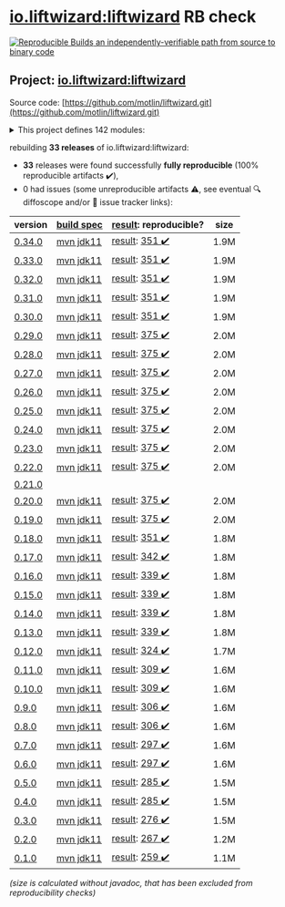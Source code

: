 [io.liftwizard:liftwizard](https://central.sonatype.com/artifact/io.liftwizard/liftwizard/0.34.0/versions) RB check
=======

[![Reproducible Builds](https://reproducible-builds.org/images/logos/rb.svg) an independently-verifiable path from source to binary code](https://reproducible-builds.org/)

## Project: [io.liftwizard:liftwizard](https://central.sonatype.com/artifact/io.liftwizard/liftwizard/0.34.0/versions)

Source code: [https://github.com/motlin/liftwizard.git](https://github.com/motlin/liftwizard.git)

<details><summary>This project defines 142 modules:</summary>

* [io.liftwizard:docs](https://central.sonatype.com/artifact/io.liftwizard/docs/0.34.0)
* [io.liftwizard:liftwizard](https://central.sonatype.com/artifact/io.liftwizard/liftwizard/0.34.0)
* [io.liftwizard:liftwizard-ansi-color-strip](https://central.sonatype.com/artifact/io.liftwizard/liftwizard-ansi-color-strip/0.34.0)
* [io.liftwizard:liftwizard-application](https://central.sonatype.com/artifact/io.liftwizard/liftwizard-application/0.34.0)
* [io.liftwizard:liftwizard-auth](https://central.sonatype.com/artifact/io.liftwizard/liftwizard-auth/0.34.0)
* [io.liftwizard:liftwizard-bom](https://central.sonatype.com/artifact/io.liftwizard/liftwizard-bom/0.34.0)
* [io.liftwizard:liftwizard-bundle](https://central.sonatype.com/artifact/io.liftwizard/liftwizard-bundle/0.34.0)
* [io.liftwizard:liftwizard-bundle-auth-filter](https://central.sonatype.com/artifact/io.liftwizard/liftwizard-bundle-auth-filter/0.34.0)
* [io.liftwizard:liftwizard-bundle-clock](https://central.sonatype.com/artifact/io.liftwizard/liftwizard-bundle-clock/0.34.0)
* [io.liftwizard:liftwizard-bundle-connection-manager](https://central.sonatype.com/artifact/io.liftwizard/liftwizard-bundle-connection-manager/0.34.0)
* [io.liftwizard:liftwizard-bundle-connection-manager-holder](https://central.sonatype.com/artifact/io.liftwizard/liftwizard-bundle-connection-manager-holder/0.34.0)
* [io.liftwizard:liftwizard-bundle-cors](https://central.sonatype.com/artifact/io.liftwizard/liftwizard-bundle-cors/0.34.0)
* [io.liftwizard:liftwizard-bundle-ddl-executor](https://central.sonatype.com/artifact/io.liftwizard/liftwizard-bundle-ddl-executor/0.34.0)
* [io.liftwizard:liftwizard-bundle-dynamic-bundles](https://central.sonatype.com/artifact/io.liftwizard/liftwizard-bundle-dynamic-bundles/0.34.0)
* [io.liftwizard:liftwizard-bundle-environment-config](https://central.sonatype.com/artifact/io.liftwizard/liftwizard-bundle-environment-config/0.34.0)
* [io.liftwizard:liftwizard-bundle-graphql](https://central.sonatype.com/artifact/io.liftwizard/liftwizard-bundle-graphql/0.34.0)
* [io.liftwizard:liftwizard-bundle-h2](https://central.sonatype.com/artifact/io.liftwizard/liftwizard-bundle-h2/0.34.0)
* [io.liftwizard:liftwizard-bundle-healthcheck-common-pool](https://central.sonatype.com/artifact/io.liftwizard/liftwizard-bundle-healthcheck-common-pool/0.34.0)
* [io.liftwizard:liftwizard-bundle-liquibase-migration](https://central.sonatype.com/artifact/io.liftwizard/liftwizard-bundle-liquibase-migration/0.34.0)
* [io.liftwizard:liftwizard-bundle-logging-config](https://central.sonatype.com/artifact/io.liftwizard/liftwizard-bundle-logging-config/0.34.0)
* [io.liftwizard:liftwizard-bundle-logging-http](https://central.sonatype.com/artifact/io.liftwizard/liftwizard-bundle-logging-http/0.34.0)
* [io.liftwizard:liftwizard-bundle-logging-uncaught-exception-handler](https://central.sonatype.com/artifact/io.liftwizard/liftwizard-bundle-logging-uncaught-exception-handler/0.34.0)
* [io.liftwizard:liftwizard-bundle-named-data-source](https://central.sonatype.com/artifact/io.liftwizard/liftwizard-bundle-named-data-source/0.34.0)
* [io.liftwizard:liftwizard-bundle-object-mapper](https://central.sonatype.com/artifact/io.liftwizard/liftwizard-bundle-object-mapper/0.34.0)
* [io.liftwizard:liftwizard-bundle-prioritized-api](https://central.sonatype.com/artifact/io.liftwizard/liftwizard-bundle-prioritized-api/0.34.0)
* [io.liftwizard:liftwizard-bundle-reladomo](https://central.sonatype.com/artifact/io.liftwizard/liftwizard-bundle-reladomo/0.34.0)
* [io.liftwizard:liftwizard-bundle-system-properties](https://central.sonatype.com/artifact/io.liftwizard/liftwizard-bundle-system-properties/0.34.0)
* [io.liftwizard:liftwizard-bundle-uuid](https://central.sonatype.com/artifact/io.liftwizard/liftwizard-bundle-uuid/0.34.0)
* [io.liftwizard:liftwizard-clock](https://central.sonatype.com/artifact/io.liftwizard/liftwizard-clock/0.34.0)
* [io.liftwizard:liftwizard-clock-incrementing](https://central.sonatype.com/artifact/io.liftwizard/liftwizard-clock-incrementing/0.34.0)
* [io.liftwizard:liftwizard-config](https://central.sonatype.com/artifact/io.liftwizard/liftwizard-config/0.34.0)
* [io.liftwizard:liftwizard-config-auth-filter](https://central.sonatype.com/artifact/io.liftwizard/liftwizard-config-auth-filter/0.34.0)
* [io.liftwizard:liftwizard-config-auth-filter-firebase](https://central.sonatype.com/artifact/io.liftwizard/liftwizard-config-auth-filter-firebase/0.34.0)
* [io.liftwizard:liftwizard-config-auth-filter-impersonation](https://central.sonatype.com/artifact/io.liftwizard/liftwizard-config-auth-filter-impersonation/0.34.0)
* [io.liftwizard:liftwizard-config-clock](https://central.sonatype.com/artifact/io.liftwizard/liftwizard-config-clock/0.34.0)
* [io.liftwizard:liftwizard-config-clock-fixed](https://central.sonatype.com/artifact/io.liftwizard/liftwizard-config-clock-fixed/0.34.0)
* [io.liftwizard:liftwizard-config-clock-incrementing](https://central.sonatype.com/artifact/io.liftwizard/liftwizard-config-clock-incrementing/0.34.0)
* [io.liftwizard:liftwizard-config-clock-system](https://central.sonatype.com/artifact/io.liftwizard/liftwizard-config-clock-system/0.34.0)
* [io.liftwizard:liftwizard-config-connection-manager](https://central.sonatype.com/artifact/io.liftwizard/liftwizard-config-connection-manager/0.34.0)
* [io.liftwizard:liftwizard-config-cors](https://central.sonatype.com/artifact/io.liftwizard/liftwizard-config-cors/0.34.0)
* [io.liftwizard:liftwizard-config-data-source](https://central.sonatype.com/artifact/io.liftwizard/liftwizard-config-data-source/0.34.0)
* [io.liftwizard:liftwizard-config-ddl-executor](https://central.sonatype.com/artifact/io.liftwizard/liftwizard-config-ddl-executor/0.34.0)
* [io.liftwizard:liftwizard-config-enabled](https://central.sonatype.com/artifact/io.liftwizard/liftwizard-config-enabled/0.34.0)
* [io.liftwizard:liftwizard-config-executor-service](https://central.sonatype.com/artifact/io.liftwizard/liftwizard-config-executor-service/0.34.0)
* [io.liftwizard:liftwizard-config-graphql](https://central.sonatype.com/artifact/io.liftwizard/liftwizard-config-graphql/0.34.0)
* [io.liftwizard:liftwizard-config-h2](https://central.sonatype.com/artifact/io.liftwizard/liftwizard-config-h2/0.34.0)
* [io.liftwizard:liftwizard-config-healthcheck-common-pool](https://central.sonatype.com/artifact/io.liftwizard/liftwizard-config-healthcheck-common-pool/0.34.0)
* [io.liftwizard:liftwizard-config-liquibase-migration](https://central.sonatype.com/artifact/io.liftwizard/liftwizard-config-liquibase-migration/0.34.0)
* [io.liftwizard:liftwizard-config-logging-buffered](https://central.sonatype.com/artifact/io.liftwizard/liftwizard-config-logging-buffered/0.34.0)
* [io.liftwizard:liftwizard-config-logging-config](https://central.sonatype.com/artifact/io.liftwizard/liftwizard-config-logging-config/0.34.0)
* [io.liftwizard:liftwizard-config-logging-filter-janino](https://central.sonatype.com/artifact/io.liftwizard/liftwizard-config-logging-filter-janino/0.34.0)
* [io.liftwizard:liftwizard-config-logging-filter-requesturl](https://central.sonatype.com/artifact/io.liftwizard/liftwizard-config-logging-filter-requesturl/0.34.0)
* [io.liftwizard:liftwizard-config-logging-http](https://central.sonatype.com/artifact/io.liftwizard/liftwizard-config-logging-http/0.34.0)
* [io.liftwizard:liftwizard-config-logging-logstash](https://central.sonatype.com/artifact/io.liftwizard/liftwizard-config-logging-logstash/0.34.0)
* [io.liftwizard:liftwizard-config-logging-logstash-console](https://central.sonatype.com/artifact/io.liftwizard/liftwizard-config-logging-logstash-console/0.34.0)
* [io.liftwizard:liftwizard-config-logging-logstash-encoder](https://central.sonatype.com/artifact/io.liftwizard/liftwizard-config-logging-logstash-encoder/0.34.0)
* [io.liftwizard:liftwizard-config-logging-logstash-file](https://central.sonatype.com/artifact/io.liftwizard/liftwizard-config-logging-logstash-file/0.34.0)
* [io.liftwizard:liftwizard-config-logging-logzio](https://central.sonatype.com/artifact/io.liftwizard/liftwizard-config-logging-logzio/0.34.0)
* [io.liftwizard:liftwizard-config-metrics-reporter-log4j](https://central.sonatype.com/artifact/io.liftwizard/liftwizard-config-metrics-reporter-log4j/0.34.0)
* [io.liftwizard:liftwizard-config-metrics-reporter-logback](https://central.sonatype.com/artifact/io.liftwizard/liftwizard-config-metrics-reporter-logback/0.34.0)
* [io.liftwizard:liftwizard-config-metrics-reporter-slf4j](https://central.sonatype.com/artifact/io.liftwizard/liftwizard-config-metrics-reporter-slf4j/0.34.0)
* [io.liftwizard:liftwizard-config-object-mapper](https://central.sonatype.com/artifact/io.liftwizard/liftwizard-config-object-mapper/0.34.0)
* [io.liftwizard:liftwizard-config-reladomo](https://central.sonatype.com/artifact/io.liftwizard/liftwizard-config-reladomo/0.34.0)
* [io.liftwizard:liftwizard-config-system-properties](https://central.sonatype.com/artifact/io.liftwizard/liftwizard-config-system-properties/0.34.0)
* [io.liftwizard:liftwizard-config-uuid](https://central.sonatype.com/artifact/io.liftwizard/liftwizard-config-uuid/0.34.0)
* [io.liftwizard:liftwizard-config-uuid-seed](https://central.sonatype.com/artifact/io.liftwizard/liftwizard-config-uuid-seed/0.34.0)
* [io.liftwizard:liftwizard-config-uuid-system](https://central.sonatype.com/artifact/io.liftwizard/liftwizard-config-uuid-system/0.34.0)
* [io.liftwizard:liftwizard-configuration-factory-json](https://central.sonatype.com/artifact/io.liftwizard/liftwizard-configuration-factory-json/0.34.0)
* [io.liftwizard:liftwizard-connection-manager](https://central.sonatype.com/artifact/io.liftwizard/liftwizard-connection-manager/0.34.0)
* [io.liftwizard:liftwizard-connection-manager-h2-memory](https://central.sonatype.com/artifact/io.liftwizard/liftwizard-connection-manager-h2-memory/0.34.0)
* [io.liftwizard:liftwizard-connection-manager-heroku](https://central.sonatype.com/artifact/io.liftwizard/liftwizard-connection-manager-heroku/0.34.0)
* [io.liftwizard:liftwizard-connection-manager-holder](https://central.sonatype.com/artifact/io.liftwizard/liftwizard-connection-manager-holder/0.34.0)
* [io.liftwizard:liftwizard-ddl-executor](https://central.sonatype.com/artifact/io.liftwizard/liftwizard-ddl-executor/0.34.0)
* [io.liftwizard:liftwizard-dependencies](https://central.sonatype.com/artifact/io.liftwizard/liftwizard-dependencies/0.34.0)
* [io.liftwizard:liftwizard-firebase-dependencies](https://central.sonatype.com/artifact/io.liftwizard/liftwizard-firebase-dependencies/0.34.0)
* [io.liftwizard:liftwizard-generator-plugins](https://central.sonatype.com/artifact/io.liftwizard/liftwizard-generator-plugins/0.34.0)
* [io.liftwizard:liftwizard-generator-reladomo-code-plugin](https://central.sonatype.com/artifact/io.liftwizard/liftwizard-generator-reladomo-code-plugin/0.34.0)
* [io.liftwizard:liftwizard-generator-reladomo-database-plugin](https://central.sonatype.com/artifact/io.liftwizard/liftwizard-generator-reladomo-database-plugin/0.34.0)
* [io.liftwizard:liftwizard-generator-xsd2bean-plugin](https://central.sonatype.com/artifact/io.liftwizard/liftwizard-generator-xsd2bean-plugin/0.34.0)
* [io.liftwizard:liftwizard-graphql](https://central.sonatype.com/artifact/io.liftwizard/liftwizard-graphql/0.34.0)
* [io.liftwizard:liftwizard-graphql-data-fetcher](https://central.sonatype.com/artifact/io.liftwizard/liftwizard-graphql-data-fetcher/0.34.0)
* [io.liftwizard:liftwizard-graphql-data-fetcher-async](https://central.sonatype.com/artifact/io.liftwizard/liftwizard-graphql-data-fetcher-async/0.34.0)
* [io.liftwizard:liftwizard-graphql-exception](https://central.sonatype.com/artifact/io.liftwizard/liftwizard-graphql-exception/0.34.0)
* [io.liftwizard:liftwizard-graphql-finder-fetcher](https://central.sonatype.com/artifact/io.liftwizard/liftwizard-graphql-finder-fetcher/0.34.0)
* [io.liftwizard:liftwizard-graphql-instrumentation](https://central.sonatype.com/artifact/io.liftwizard/liftwizard-graphql-instrumentation/0.34.0)
* [io.liftwizard:liftwizard-graphql-instrumentation-logging](https://central.sonatype.com/artifact/io.liftwizard/liftwizard-graphql-instrumentation-logging/0.34.0)
* [io.liftwizard:liftwizard-graphql-instrumentation-metrics](https://central.sonatype.com/artifact/io.liftwizard/liftwizard-graphql-instrumentation-metrics/0.34.0)
* [io.liftwizard:liftwizard-graphql-operation-fetcher](https://central.sonatype.com/artifact/io.liftwizard/liftwizard-graphql-operation-fetcher/0.34.0)
* [io.liftwizard:liftwizard-graphql-reladomo-meta](https://central.sonatype.com/artifact/io.liftwizard/liftwizard-graphql-reladomo-meta/0.34.0)
* [io.liftwizard:liftwizard-graphql-scalar-temporal](https://central.sonatype.com/artifact/io.liftwizard/liftwizard-graphql-scalar-temporal/0.34.0)
* [io.liftwizard:liftwizard-healthcheck-common-pool](https://central.sonatype.com/artifact/io.liftwizard/liftwizard-healthcheck-common-pool/0.34.0)
* [io.liftwizard:liftwizard-healthcheck-reladomo](https://central.sonatype.com/artifact/io.liftwizard/liftwizard-healthcheck-reladomo/0.34.0)
* [io.liftwizard:liftwizard-jackson](https://central.sonatype.com/artifact/io.liftwizard/liftwizard-jackson/0.34.0)
* [io.liftwizard:liftwizard-jackson-config](https://central.sonatype.com/artifact/io.liftwizard/liftwizard-jackson-config/0.34.0)
* [io.liftwizard:liftwizard-jackson-pretty-printer](https://central.sonatype.com/artifact/io.liftwizard/liftwizard-jackson-pretty-printer/0.34.0)
* [io.liftwizard:liftwizard-jetty-admin-login-service](https://central.sonatype.com/artifact/io.liftwizard/liftwizard-jetty-admin-login-service/0.34.0)
* [io.liftwizard:liftwizard-junit-rule-log-marker](https://central.sonatype.com/artifact/io.liftwizard/liftwizard-junit-rule-log-marker/0.34.0)
* [io.liftwizard:liftwizard-junit-rule-match-file](https://central.sonatype.com/artifact/io.liftwizard/liftwizard-junit-rule-match-file/0.34.0)
* [io.liftwizard:liftwizard-junit-rule-match-json](https://central.sonatype.com/artifact/io.liftwizard/liftwizard-junit-rule-match-json/0.34.0)
* [io.liftwizard:liftwizard-logging](https://central.sonatype.com/artifact/io.liftwizard/liftwizard-logging/0.34.0)
* [io.liftwizard:liftwizard-logging-buffered-appender](https://central.sonatype.com/artifact/io.liftwizard/liftwizard-logging-buffered-appender/0.34.0)
* [io.liftwizard:liftwizard-logging-filter-requesturl](https://central.sonatype.com/artifact/io.liftwizard/liftwizard-logging-filter-requesturl/0.34.0)
* [io.liftwizard:liftwizard-logging-mdc-closeable](https://central.sonatype.com/artifact/io.liftwizard/liftwizard-logging-mdc-closeable/0.34.0)
* [io.liftwizard:liftwizard-logging-p6spy](https://central.sonatype.com/artifact/io.liftwizard/liftwizard-logging-p6spy/0.34.0)
* [io.liftwizard:liftwizard-logging-uncaught-exception-handler](https://central.sonatype.com/artifact/io.liftwizard/liftwizard-logging-uncaught-exception-handler/0.34.0)
* [io.liftwizard:liftwizard-maven-build](https://central.sonatype.com/artifact/io.liftwizard/liftwizard-maven-build/0.34.0)
* [io.liftwizard:liftwizard-maven-reladomo-logger](https://central.sonatype.com/artifact/io.liftwizard/liftwizard-maven-reladomo-logger/0.34.0)
* [io.liftwizard:liftwizard-metrics-reporter-log4j](https://central.sonatype.com/artifact/io.liftwizard/liftwizard-metrics-reporter-log4j/0.34.0)
* [io.liftwizard:liftwizard-metrics-reporter-slf4j](https://central.sonatype.com/artifact/io.liftwizard/liftwizard-metrics-reporter-slf4j/0.34.0)
* [io.liftwizard:liftwizard-named-data-source-factory](https://central.sonatype.com/artifact/io.liftwizard/liftwizard-named-data-source-factory/0.34.0)
* [io.liftwizard:liftwizard-parent-build](https://central.sonatype.com/artifact/io.liftwizard/liftwizard-parent-build/0.34.0)
* [io.liftwizard:liftwizard-principal-firebase](https://central.sonatype.com/artifact/io.liftwizard/liftwizard-principal-firebase/0.34.0)
* [io.liftwizard:liftwizard-reladomo](https://central.sonatype.com/artifact/io.liftwizard/liftwizard-reladomo/0.34.0)
* [io.liftwizard:liftwizard-reladomo-graphql-data-fetcher](https://central.sonatype.com/artifact/io.liftwizard/liftwizard-reladomo-graphql-data-fetcher/0.34.0)
* [io.liftwizard:liftwizard-reladomo-graphql-deep-fetcher](https://central.sonatype.com/artifact/io.liftwizard/liftwizard-reladomo-graphql-deep-fetcher/0.34.0)
* [io.liftwizard:liftwizard-reladomo-graphql-operation](https://central.sonatype.com/artifact/io.liftwizard/liftwizard-reladomo-graphql-operation/0.34.0)
* [io.liftwizard:liftwizard-reladomo-operation-compiler](https://central.sonatype.com/artifact/io.liftwizard/liftwizard-reladomo-operation-compiler/0.34.0)
* [io.liftwizard:liftwizard-reladomo-operation-grammar](https://central.sonatype.com/artifact/io.liftwizard/liftwizard-reladomo-operation-grammar/0.34.0)
* [io.liftwizard:liftwizard-reladomo-serialize](https://central.sonatype.com/artifact/io.liftwizard/liftwizard-reladomo-serialize/0.34.0)
* [io.liftwizard:liftwizard-reladomo-simulated-sequence](https://central.sonatype.com/artifact/io.liftwizard/liftwizard-reladomo-simulated-sequence/0.34.0)
* [io.liftwizard:liftwizard-reladomo-simulated-sequence-ddls](https://central.sonatype.com/artifact/io.liftwizard/liftwizard-reladomo-simulated-sequence-ddls/0.34.0)
* [io.liftwizard:liftwizard-reladomo-test-resource-writer](https://central.sonatype.com/artifact/io.liftwizard/liftwizard-reladomo-test-resource-writer/0.34.0)
* [io.liftwizard:liftwizard-reladomo-test-rule](https://central.sonatype.com/artifact/io.liftwizard/liftwizard-reladomo-test-rule/0.34.0)
* [io.liftwizard:liftwizard-reladomo-timestamp](https://central.sonatype.com/artifact/io.liftwizard/liftwizard-reladomo-timestamp/0.34.0)
* [io.liftwizard:liftwizard-servlet](https://central.sonatype.com/artifact/io.liftwizard/liftwizard-servlet/0.34.0)
* [io.liftwizard:liftwizard-servlet-logging](https://central.sonatype.com/artifact/io.liftwizard/liftwizard-servlet-logging/0.34.0)
* [io.liftwizard:liftwizard-servlet-logging-correlation-id](https://central.sonatype.com/artifact/io.liftwizard/liftwizard-servlet-logging-correlation-id/0.34.0)
* [io.liftwizard:liftwizard-servlet-logging-log4j-map](https://central.sonatype.com/artifact/io.liftwizard/liftwizard-servlet-logging-log4j-map/0.34.0)
* [io.liftwizard:liftwizard-servlet-logging-logstash-encoder](https://central.sonatype.com/artifact/io.liftwizard/liftwizard-servlet-logging-logstash-encoder/0.34.0)
* [io.liftwizard:liftwizard-servlet-logging-mdc](https://central.sonatype.com/artifact/io.liftwizard/liftwizard-servlet-logging-mdc/0.34.0)
* [io.liftwizard:liftwizard-servlet-logging-mdc-clear-all](https://central.sonatype.com/artifact/io.liftwizard/liftwizard-servlet-logging-mdc-clear-all/0.34.0)
* [io.liftwizard:liftwizard-servlet-logging-mdc-clear-keys](https://central.sonatype.com/artifact/io.liftwizard/liftwizard-servlet-logging-mdc-clear-keys/0.34.0)
* [io.liftwizard:liftwizard-servlet-logging-opentracing](https://central.sonatype.com/artifact/io.liftwizard/liftwizard-servlet-logging-opentracing/0.34.0)
* [io.liftwizard:liftwizard-servlet-logging-resource-info](https://central.sonatype.com/artifact/io.liftwizard/liftwizard-servlet-logging-resource-info/0.34.0)
* [io.liftwizard:liftwizard-servlet-logging-structured-argument](https://central.sonatype.com/artifact/io.liftwizard/liftwizard-servlet-logging-structured-argument/0.34.0)
* [io.liftwizard:liftwizard-servlet-logging-structured-duration](https://central.sonatype.com/artifact/io.liftwizard/liftwizard-servlet-logging-structured-duration/0.34.0)
* [io.liftwizard:liftwizard-servlet-logging-structured-reladomo](https://central.sonatype.com/artifact/io.liftwizard/liftwizard-servlet-logging-structured-reladomo/0.34.0)
* [io.liftwizard:liftwizard-servlet-logging-structured-status-info](https://central.sonatype.com/artifact/io.liftwizard/liftwizard-servlet-logging-structured-status-info/0.34.0)
* [io.liftwizard:liftwizard-servlet-logging-typesafe](https://central.sonatype.com/artifact/io.liftwizard/liftwizard-servlet-logging-typesafe/0.34.0)
* [io.liftwizard:liftwizard-task-reladomo-clear-cache](https://central.sonatype.com/artifact/io.liftwizard/liftwizard-task-reladomo-clear-cache/0.34.0)
* [io.liftwizard:liftwizard-utility](https://central.sonatype.com/artifact/io.liftwizard/liftwizard-utility/0.34.0)
* [io.liftwizard:liftwizard-uuid](https://central.sonatype.com/artifact/io.liftwizard/liftwizard-uuid/0.34.0)
</details>

rebuilding **33 releases** of io.liftwizard:liftwizard:
- **33** releases were found successfully **fully reproducible** (100% reproducible artifacts :heavy_check_mark:),
- 0 had issues (some unreproducible artifacts :warning:, see eventual :mag: diffoscope and/or :memo: issue tracker links):

| version | [build spec](/BUILDSPEC.md) | [result](https://reproducible-builds.org/docs/jvm/): reproducible? | size |
| -- | --------- | ------ | -- |
| [0.34.0](https://central.sonatype.com/artifact/io.liftwizard/liftwizard/0.34.0/pom) | [mvn jdk11](liftwizard-0.34.0.buildspec) | [result](liftwizard-0.34.0.buildinfo): [351 :heavy_check_mark: ](liftwizard-0.34.0.buildcompare) | 1.9M |
| [0.33.0](https://central.sonatype.com/artifact/io.liftwizard/liftwizard/0.33.0/pom) | [mvn jdk11](liftwizard-0.33.0.buildspec) | [result](liftwizard-0.33.0.buildinfo): [351 :heavy_check_mark: ](liftwizard-0.33.0.buildcompare) | 1.9M |
| [0.32.0](https://central.sonatype.com/artifact/io.liftwizard/liftwizard/0.32.0/pom) | [mvn jdk11](liftwizard-0.32.0.buildspec) | [result](liftwizard-0.32.0.buildinfo): [351 :heavy_check_mark: ](liftwizard-0.32.0.buildcompare) | 1.9M |
| [0.31.0](https://central.sonatype.com/artifact/io.liftwizard/liftwizard/0.31.0/pom) | [mvn jdk11](liftwizard-0.31.0.buildspec) | [result](liftwizard-0.31.0.buildinfo): [351 :heavy_check_mark: ](liftwizard-0.31.0.buildcompare) | 1.9M |
| [0.30.0](https://central.sonatype.com/artifact/io.liftwizard/liftwizard/0.30.0/pom) | [mvn jdk11](liftwizard-0.30.0.buildspec) | [result](liftwizard-0.30.0.buildinfo): [351 :heavy_check_mark: ](liftwizard-0.30.0.buildcompare) | 1.9M |
| [0.29.0](https://central.sonatype.com/artifact/io.liftwizard/liftwizard/0.29.0/pom) | [mvn jdk11](liftwizard-0.29.0.buildspec) | [result](liftwizard-0.29.0.buildinfo): [375 :heavy_check_mark: ](liftwizard-0.29.0.buildcompare) | 2.0M |
| [0.28.0](https://central.sonatype.com/artifact/io.liftwizard/liftwizard/0.28.0/pom) | [mvn jdk11](liftwizard-0.28.0.buildspec) | [result](liftwizard-0.28.0.buildinfo): [375 :heavy_check_mark: ](liftwizard-0.28.0.buildcompare) | 2.0M |
| [0.27.0](https://central.sonatype.com/artifact/io.liftwizard/liftwizard/0.27.0/pom) | [mvn jdk11](liftwizard-0.27.0.buildspec) | [result](liftwizard-0.27.0.buildinfo): [375 :heavy_check_mark: ](liftwizard-0.27.0.buildcompare) | 2.0M |
| [0.26.0](https://central.sonatype.com/artifact/io.liftwizard/liftwizard/0.26.0/pom) | [mvn jdk11](liftwizard-0.26.0.buildspec) | [result](liftwizard-0.26.0.buildinfo): [375 :heavy_check_mark: ](liftwizard-0.26.0.buildcompare) | 2.0M |
| [0.25.0](https://central.sonatype.com/artifact/io.liftwizard/liftwizard/0.25.0/pom) | [mvn jdk11](liftwizard-0.25.0.buildspec) | [result](liftwizard-0.25.0.buildinfo): [375 :heavy_check_mark: ](liftwizard-0.25.0.buildcompare) | 2.0M |
| [0.24.0](https://central.sonatype.com/artifact/io.liftwizard/liftwizard/0.24.0/pom) | [mvn jdk11](liftwizard-0.24.0.buildspec) | [result](liftwizard-0.24.0.buildinfo): [375 :heavy_check_mark: ](liftwizard-0.24.0.buildcompare) | 2.0M |
| [0.23.0](https://central.sonatype.com/artifact/io.liftwizard/liftwizard/0.23.0/pom) | [mvn jdk11](liftwizard-0.23.0.buildspec) | [result](liftwizard-0.23.0.buildinfo): [375 :heavy_check_mark: ](liftwizard-0.23.0.buildcompare) | 2.0M |
| [0.22.0](https://central.sonatype.com/artifact/io.liftwizard/liftwizard/0.22.0/pom) | [mvn jdk11](liftwizard-0.22.0.buildspec) | [result](liftwizard-0.22.0.buildinfo): [375 :heavy_check_mark: ](liftwizard-0.22.0.buildcompare) | 2.0M |
| [0.21.0](https://central.sonatype.com/artifact/io.liftwizard/liftwizard/0.21.0/pom) | | | |
| [0.20.0](https://central.sonatype.com/artifact/io.liftwizard/liftwizard/0.20.0/pom) | [mvn jdk11](liftwizard-0.20.0.buildspec) | [result](liftwizard-0.20.0.buildinfo): [375 :heavy_check_mark: ](liftwizard-0.20.0.buildcompare) | 2.0M |
| [0.19.0](https://central.sonatype.com/artifact/io.liftwizard/liftwizard/0.19.0/pom) | [mvn jdk11](liftwizard-0.19.0.buildspec) | [result](liftwizard-0.19.0.buildinfo): [375 :heavy_check_mark: ](liftwizard-0.19.0.buildcompare) | 2.0M |
| [0.18.0](https://central.sonatype.com/artifact/io.liftwizard/liftwizard/0.18.0/pom) | [mvn jdk11](liftwizard-0.18.0.buildspec) | [result](liftwizard-0.18.0.buildinfo): [351 :heavy_check_mark: ](liftwizard-0.18.0.buildcompare) | 1.8M |
| [0.17.0](https://central.sonatype.com/artifact/io.liftwizard/liftwizard/0.17.0/pom) | [mvn jdk11](liftwizard-0.17.0.buildspec) | [result](liftwizard-0.17.0.buildinfo): [342 :heavy_check_mark: ](liftwizard-0.17.0.buildcompare) | 1.8M |
| [0.16.0](https://central.sonatype.com/artifact/io.liftwizard/liftwizard/0.16.0/pom) | [mvn jdk11](liftwizard-0.16.0.buildspec) | [result](liftwizard-0.16.0.buildinfo): [339 :heavy_check_mark: ](liftwizard-0.16.0.buildcompare) | 1.8M |
| [0.15.0](https://central.sonatype.com/artifact/io.liftwizard/liftwizard/0.15.0/pom) | [mvn jdk11](liftwizard-0.15.0.buildspec) | [result](liftwizard-0.15.0.buildinfo): [339 :heavy_check_mark: ](liftwizard-0.15.0.buildcompare) | 1.8M |
| [0.14.0](https://central.sonatype.com/artifact/io.liftwizard/liftwizard/0.14.0/pom) | [mvn jdk11](liftwizard-0.14.0.buildspec) | [result](liftwizard-0.14.0.buildinfo): [339 :heavy_check_mark: ](liftwizard-0.14.0.buildcompare) | 1.8M |
| [0.13.0](https://central.sonatype.com/artifact/io.liftwizard/liftwizard/0.13.0/pom) | [mvn jdk11](liftwizard-0.13.0.buildspec) | [result](liftwizard-0.13.0.buildinfo): [339 :heavy_check_mark: ](liftwizard-0.13.0.buildcompare) | 1.8M |
| [0.12.0](https://central.sonatype.com/artifact/io.liftwizard/liftwizard/0.12.0/pom) | [mvn jdk11](liftwizard-0.12.0.buildspec) | [result](liftwizard-0.12.0.buildinfo): [324 :heavy_check_mark: ](liftwizard-0.12.0.buildcompare) | 1.7M |
| [0.11.0](https://central.sonatype.com/artifact/io.liftwizard/liftwizard/0.11.0/pom) | [mvn jdk11](liftwizard-0.11.0.buildspec) | [result](liftwizard-0.11.0.buildinfo): [309 :heavy_check_mark: ](liftwizard-0.11.0.buildcompare) | 1.6M |
| [0.10.0](https://central.sonatype.com/artifact/io.liftwizard/liftwizard/0.10.0/pom) | [mvn jdk11](liftwizard-0.10.0.buildspec) | [result](liftwizard-0.10.0.buildinfo): [309 :heavy_check_mark: ](liftwizard-0.10.0.buildcompare) | 1.6M |
| [0.9.0](https://central.sonatype.com/artifact/io.liftwizard/liftwizard/0.9.0/pom) | [mvn jdk11](liftwizard-0.9.0.buildspec) | [result](liftwizard-0.9.0.buildinfo): [306 :heavy_check_mark: ](liftwizard-0.9.0.buildcompare) | 1.6M |
| [0.8.0](https://central.sonatype.com/artifact/io.liftwizard/liftwizard/0.8.0/pom) | [mvn jdk11](liftwizard-0.8.0.buildspec) | [result](liftwizard-0.8.0.buildinfo): [306 :heavy_check_mark: ](liftwizard-0.8.0.buildcompare) | 1.6M |
| [0.7.0](https://central.sonatype.com/artifact/io.liftwizard/liftwizard/0.7.0/pom) | [mvn jdk11](liftwizard-0.7.0.buildspec) | [result](liftwizard-0.7.0.buildinfo): [297 :heavy_check_mark: ](liftwizard-0.7.0.buildcompare) | 1.6M |
| [0.6.0](https://central.sonatype.com/artifact/io.liftwizard/liftwizard/0.6.0/pom) | [mvn jdk11](liftwizard-0.6.0.buildspec) | [result](liftwizard-0.6.0.buildinfo): [297 :heavy_check_mark: ](liftwizard-0.6.0.buildcompare) | 1.6M |
| [0.5.0](https://central.sonatype.com/artifact/io.liftwizard/liftwizard/0.5.0/pom) | [mvn jdk11](liftwizard-0.5.0.buildspec) | [result](liftwizard-0.5.0.buildinfo): [285 :heavy_check_mark: ](liftwizard-0.5.0.buildcompare) | 1.5M |
| [0.4.0](https://central.sonatype.com/artifact/io.liftwizard/liftwizard/0.4.0/pom) | [mvn jdk11](liftwizard-0.4.0.buildspec) | [result](liftwizard-0.4.0.buildinfo): [285 :heavy_check_mark: ](liftwizard-0.4.0.buildcompare) | 1.5M |
| [0.3.0](https://central.sonatype.com/artifact/io.liftwizard/liftwizard/0.3.0/pom) | [mvn jdk11](liftwizard-0.3.0.buildspec) | [result](liftwizard-0.3.0.buildinfo): [276 :heavy_check_mark: ](liftwizard-0.3.0.buildcompare) | 1.5M |
| [0.2.0](https://central.sonatype.com/artifact/io.liftwizard/liftwizard/0.2.0/pom) | [mvn jdk11](liftwizard-0.2.0.buildspec) | [result](liftwizard-0.2.0.buildinfo): [267 :heavy_check_mark: ](liftwizard-0.2.0.buildcompare) | 1.2M |
| [0.1.0](https://central.sonatype.com/artifact/io.liftwizard/liftwizard/0.1.0/pom) | [mvn jdk11](liftwizard-0.1.0.buildspec) | [result](liftwizard-0.1.0.buildinfo): [259 :heavy_check_mark: ](liftwizard-0.1.0.buildcompare) | 1.1M |

<i>(size is calculated without javadoc, that has been excluded from reproducibility checks)</i>
